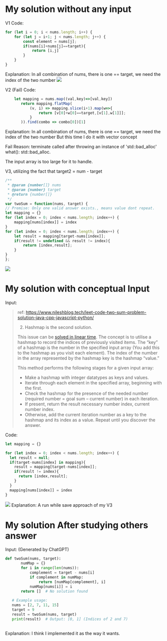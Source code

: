 # My solution without any input


V1
Code:
```js
for (let i = 0; i < nums.length; i++) {
    for (let j = i+1; j < nums.length; j++) {
        const element = nums[j];
        if(nums[i]+nums[j]==target){
            return [i,j]
        }
    }
}
```
Explanation:
In all combination of nums, there is one == target, we need the index of the two number
![](../../../../z.Images/Pasted%20image%2020230508161255.png)

V2 (Fail)
Code:
```js
    let mapping = nums.map((val,key)=>[val,key])
       return mapping.flatMap(
           (v, i) => mapping.slice(i+1).map(w=>{
               return [v[0]+w[0]==target,[v[1],w[1]]];
           }
       )).find(combo => combo[0])[1]
```
Explanation:
In all combination of nums, there is one == target, we need the index of the two number
But this time I do it with vector concept

Fail Reason: terminate called after throwing an instance of 'std::bad_alloc' what():  std::bad_alloc.

The input array is too large for it to handle.

V3, utilizing the fact that target2 = num - target

```js
/**
 * @param {number[]} nums
 * @param {number} target
 * @return {number[]}
 */
var twoSum = function(nums, target) {
// Premise: Only one valid answer exists., means value dont repeat.
let mapping = {}
for (let index = 0; index < nums.length; index++) {
    mapping[nums[index]] = index
}
for (let index = 0; index < nums.length; index++) {
    let result = mapping[target-nums[index]];
    if(result != undefined && result != index){
        return [index,result];
    }
}
};
```
![](../../../../z.Images/Pasted%20image%2020230508161232.png)
# My solution with conceptual Input

Input:
> ref: https://www.nileshblog.tech/leet-code-two-sum-problem-solution-java-cpp-javascript-python/
> 
> 2) Hashmap is the second solution.
> 
> This issue can be [solved in linear time](https://www.nileshblog.tech/solve-subarray-sums-divisible-by-k-a-linear-time-complexity-approach/). The concept is to utilise a hashmap to record the indices of previously visited items. The “key” of a hashmap is the number in the specified input array (You add this to the hashmap as you visit each element). The index of the number in the array represented by the hashmap key is the hashmap “value.”
> 
> This method performs the following stages for a given input array:
> 
> -   Make a hashmap with integer datatypes as keys and values.
> -   Iterate through each element in the specified array, beginning with the first.
> -   Check the hashmap for the presence of the needed number (required number = goal sum – current number) in each iteration.
> -   If present, return the result necessary number index, current number index.
> -   Otherwise, add the current iteration number as a key to the hashmap and its index as a value. Repeat until you discover the answer.


Code:
```js
let mapping = {}

for (let index = 0; index < nums.length; index++) {
  let result = null;
  if(target-nums[index] in mapping){
    result = mapping[target-nums[index]];
    if(result != index){
      return [index,result];
    }
  }
  mapping[nums[index]] = index
}
```
![](../../../../z.Images/Pasted%20image%2020230511165357.png)
Explanation:
A run while save approach of my V3

# My solution After studying others answer
Input: (Generated by ChatGPT)
```python
def twoSum(nums, target):
       numMap = {}
       for i in range(len(nums)):
           complement = target - nums[i]
           if complement in numMap:
               return [numMap[complement], i]
           numMap[nums[i]] = i
       return []  # No solution found
   
   # Example usage:
   nums = [2, 7, 11, 15]
   target = 9
   result = twoSum(nums, target)
   print(result)  # Output: [0, 1] (Indices of 2 and 7)
   
```
Explanation:
I think I implemented it as the way it wants.